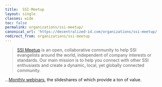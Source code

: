 ```yaml
---
title:  SSI-Meetup
layout: single
classes: wide
toc: false
permalink: organizations/ssi-meetup/
canonical_url: 'https://decentralized-id.com/organizations/ssi-meetup/'
redirect_from: organizations/ssi-meetup
---
```



>[SSI Meetup](https://ssimeetup.org) is an open, collaborative community to help SSI evangelists around the world, independent of company interests or standards. Our main mission is to help you connect with other SSI enthusiasts and create a dynamic, local, yet globally connected community.

...[Monthly webinars](https://ssimeetup.org/blog/), the slideshares of which provide a ton of value.

